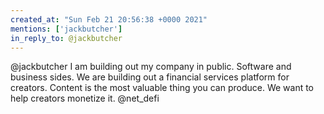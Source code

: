 ```yaml
---
created_at: "Sun Feb 21 20:56:38 +0000 2021"
mentions: ['jackbutcher']
in_reply_to: @jackbutcher
---
```


@jackbutcher I am building out my company in public. Software and business sides. We are building out a financial services platform for creators. Content is the most valuable thing you can produce. We want to help creators monetize it. @net_defi